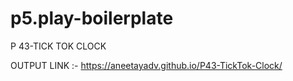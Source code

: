 # p5.play-boilerplate
P 43-TICK TOK CLOCK

OUTPUT LINK :- https://aneetayadv.github.io/P43-TickTok-Clock/

